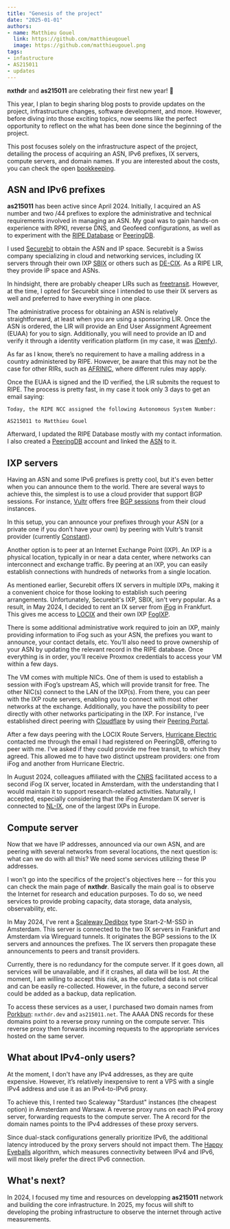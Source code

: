 ```yaml
---
title: "Genesis of the project"
date: "2025-01-01"
authors:
- name: Matthieu Gouel
  link: https://github.com/matthieugouel
  image: https://github.com/matthieugouel.png
tags:
- infastructure
- AS215011
- updates
---
```


**nxthdr** and **as215011** are celebrating their first new year! 🎉

This year, I plan to begin sharing blog posts to provide updates on the project, infrastructure changes, software development, and more. However, before diving into those exciting topics, now seems like the perfect opportunity to reflect on the what has been done since the beginning of the project.

<!--more-->

This post focuses solely on the infrastructure aspect of the project, detailing the process of acquiring an ASN, IPv6 prefixes, IX servers, compute servers, and domain names. If you are interested about the costs, you can check the open [bookkeeping](https://docs.google.com/spreadsheets/d/1fguIDaXn4DuEexZrudJjzn2Sucpy8Qx5bACcYEH1ie4/edit?usp=sharing).


## ASN and IPv6 prefixes

**as215011** has been active since April 2024. Initially, I acquired an AS number and two /44 prefixes to explore the administrative and technical requirements involved in managing an ASN. My goal was to gain hands-on experience with RPKI, reverse DNS, and Geofeed configurations, as well as to experiment with the [RIPE Database](https://www.ripe.net/manage-ips-and-asns/db/) or [PeeringDB](https://www.peeringdb.com/).

I used [Securebit](https://www.securebit.ch/) to obtain the ASN and IP space. Securebit is a Swiss company specializing in cloud and networking services, including IX servers through their own IXP [SBIX](https://www.peeringdb.com/ix/3118) or others such as [DE-CIX](https://www.peeringdb.com/ix/31). As a RIPE LIR, they provide IP space and ASNs.

In hindsight, there are probably cheaper LIRs such as [freetransit](https://freetransit.ch/). However, at the time, I opted for Securebit since I intended to use their IX servers as well and preferred to have everything in one place.

The administrative process for obtaining an ASN is relatively straightforward, at least when you are using a sponsoring LIR. Once the ASN is ordered, the LIR will provide an End User Assignment Agreement (EUAA) for you to sign. Additionally, you will need to provide an ID and verify it through a identity verification platform (in my case, it was [iDenfy](https://www.idenfy.com/)).

As far as I know, there’s no requirement to have a mailing address in a country administered by RIPE. However, be aware that this may not be the case for other RIRs, such as [AFRINIC](https://www.afrinic.net/become-member?lang=en-GB), where different rules may apply.

Once the EUAA is signed and the ID verified, the LIR submits the request to RIPE. The process is pretty fast, in my case it took only 3 days to get an email saying:

```
Today, the RIPE NCC assigned the following Autonomous System Number:

AS215011 to Matthieu Gouel
```

Afterward, I updated the RIPE Database mostly with my contact information. I also created a [PeeringDB](https://www.peeringdb.com/) account and linked the [ASN](https://www.peeringdb.com/net/36080) to it.


## IXP servers

Having an ASN and some IPv6 prefixes is pretty cool, but it's even better when you can announce them to the world.
There are several ways to achieve this, the simplest is to use a cloud provider that support BGP sessions. For instance, [Vultr](https://www.vultr.com/) offers free [BGP sessions](https://www.vultr.com/features/bgp/) from their cloud instances.

In this setup, you can announce your prefixes through your ASN (or a private one if you don’t have your own) by peering with Vultr’s transit provider (currently [Constant](https://www.constant.com/)).

Another option is to peer at an Internet Exchange Point (IXP). An IXP is a physical location, typically in or near a data center, where networks can interconnect and exchange traffic. By peering at an IXP, you can easily establish connections with hundreds of networks from a single location.

As mentioned earlier, Securebit offers IX servers in multiple IXPs, making it a convenient choice for those looking to establish such peering arrangements. Unfortunately, Securebit's IXP, SBIX, isn't very popular. As a result, in May 2024, I decided to rent an IX server from [iFog](https://ifog.ch/en/ip/ixp-access) in Frankfurt. This gives me access to [LOCIX](https://www.peeringdb.com/ix/2084) and their own IXP [FogIXP](https://www.peeringdb.com/ix/3756).

There is some additional administrative work required to join an IXP, mainly providing information to iFog such as your ASN, the prefixes you want to announce, your contact details, etc. You’ll also need to prove ownership of your ASN by updating the relevant record in the RIPE database. Once everything is in order, you’ll receive Proxmox credentials to access your VM within a few days.

The VM comes with multiple NICs. One of them is used to establish a session with iFog’s upstream AS, which will provide transit for free. The other NIC(s) connect to the LAN of the IXP(s). From there, you can peer with the IXP route servers, enabling you to connect with most other networks at the exchange. Additionally, you have the possibility to peer directly with other networks participating in the IXP. For instance, I've established direct peering with [Cloudflare](https://www.cloudflare.com/) by using their [Peering Portal](https://peering.cloudflare.com/).

After a few days peering with the LOCIX Route Servers, [Hurricane Electric](https://he.net/) contacted me through the email I had registered on PeeringDB, offering to peer with me. I've asked if they could provide me free transit, to which they agreed. This allowed me to have two distinct upstream providers: one from iFog and another from Hurricane Electric.

In August 2024, colleagues affiliated with the [CNRS](https://www.cnrs.fr/fr) facilitated access to a second iFog IX server, located in Amsterdam, with the understanding that I would maintain it to support research-related activities. Naturally, I accepted, especially considering that the iFog Amsterdam IX server is connected to [NL-IX](https://www.peeringdb.com/ix/64), one of the largest IXPs in Europe.


## Compute server

Now that we have IP addresses, announced via our own ASN, and are peering with several networks from several locations, the next question is: what can we do with all this? We need some services utilizing these IP addresses.

I won't go into the specifics of the project's objectives here -- for this you can check the main page of **nxthdr**. Basically the main goal is to observe the Internet for research and education purposes. To do so, we need services to provide probing capacity, data storage, data analysis, observability, etc.

In May 2024, I've rent a [Scaleway Dedibox](https://www.scaleway.com/fr/dedibox/) type Start-2-M-SSD in Amsterdam. This server is connected to the two IX servers in Frankfurt and Amsterdam via Wireguard tunnels. It originates the BGP sessions to the IX servers and announces the prefixes. The IX servers then propagate these announcements to peers and transit providers.

Currently, there is no redundancy for the compute server. If it goes down, all services will be unavailable, and if it crashes, all data will be lost. At the moment, I am willing to accept this risk, as the collected data is not critical and can be easily re-collected. However, in the future, a second server could be added as a backup, data replication.

To access these services as a user, I purchased two domain names from [Porkbun](https://porkbun.com/): `nxthdr.dev` and `as215011.net`. The AAAA DNS records for these domains point to a reverse proxy running on the compute server. This reverse proxy then forwards incoming requests to the appropriate services hosted on the same server.


## What about IPv4-only users?

At the moment, I don't have any IPv4 addresses, as they are quite expensive. However, it’s relatively inexpensive to rent a VPS with a single IPv4 address and use it as an IPv4-to-IPv6 proxy.

To achieve this, I rented two Scaleway "Stardust" instances (the cheapest option) in Amsterdam and Warsaw. A reverse proxy runs on each IPv4 proxy server, forwarding requests to the compute server. The A record for the domain names points to the IPv4 addresses of these proxy servers.

Since dual-stack configurations generally prioritize IPv6, the additional latency introduced by the proxy servers should not impact them. The [Happy Eyeballs](https://datatracker.ietf.org/doc/html/rfc6555) algorithm, which measures connectivity between IPv4 and IPv6, will most likely prefer the direct IPv6 connection.


## What's next?

In 2024, I focused my time and resources on developping **as215011** network and building the core infrastructure. In 2025, my focus will shift to developing the probing infrastructure to observe the internet through active measurements.
